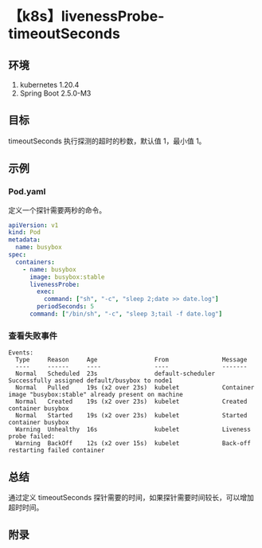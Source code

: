 # 【k8s】livenessProbe-timeoutSeconds

## 环境

1. kubernetes 1.20.4
2. Spring Boot 2.5.0-M3

## 目标

timeoutSeconds 执行探测的超时的秒数，默认值 1，最小值 1。

## 示例

### Pod.yaml

定义一个探针需要两秒的命令。

```yaml
apiVersion: v1
kind: Pod
metadata:
  name: busybox
spec:
  containers:
    - name: busybox
      image: busybox:stable
      livenessProbe:
        exec:
          command: ["sh", "-c", "sleep 2;date >> date.log"]
        periodSeconds: 5
      command: ["/bin/sh", "-c", "sleep 3;tail -f date.log"]
```

### 查看失败事件

```
Events:
  Type     Reason     Age                From               Message
  ----     ------     ----               ----               -------
  Normal   Scheduled  23s                default-scheduler  Successfully assigned default/busybox to node1
  Normal   Pulled     19s (x2 over 23s)  kubelet            Container image "busybox:stable" already present on machine
  Normal   Created    19s (x2 over 23s)  kubelet            Created container busybox
  Normal   Started    19s (x2 over 23s)  kubelet            Started container busybox
  Warning  Unhealthy  16s                kubelet            Liveness probe failed:
  Warning  BackOff    12s (x2 over 15s)  kubelet            Back-off restarting failed container
```

## 总结

通过定义 timeoutSeconds 探针需要的时间，如果探针需要时间较长，可以增加超时时间。

## 附录
